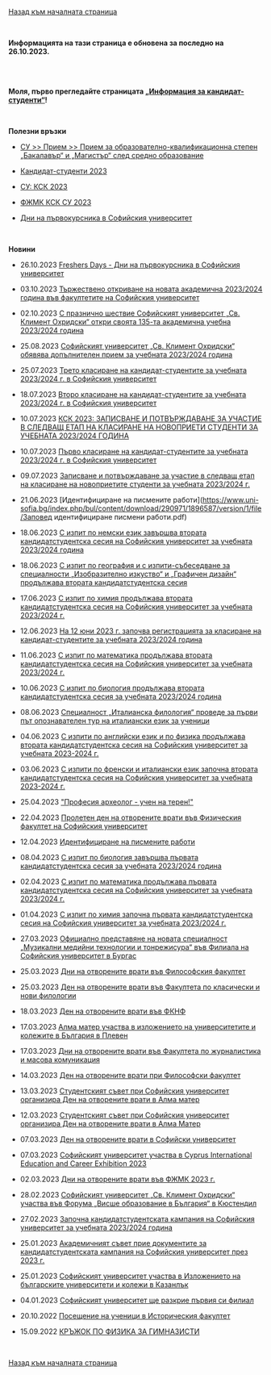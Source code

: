 [Назад към началната страница](https://ksk-su.github.io)

<br>

**Информацията на тази страница е обновена за последно на 26.10.2023.**

<br><br>

**Моля, първо прегледайте страницата [„Информация за кандидат-студенти“](https://ksk-su.github.io/ksk)!**

<br>

**Полезни връзки**

- [СУ >> Прием >> Прием за образователно-квалификационна степен „Бакалавър“ и „Магистър“ след средно образование](https://www.uni-sofia.bg/index.php/bul/priem/priem_za_obrazovatelno_kvalifikacionna_stepen_bakalav_r_i_magist_r_sled_sredno_obrazovanie)

- [Кандидат-студенти 2023](https://www.facebook.com/440687296346779)

- [СУ: КСК 2023](https://www.facebook.com/groups/577400077438817)

- [ФЖМК КСК СУ 2023](https://www.facebook.com/groups/1115592319112967)

- [Дни на първокурсника в Софийския университет](https://www.uni-sofia.bg/index.php/bul/novini/kalendar/dni_na_p_rvokursnika_v_sofijskiya_universitet)

<br>

**Новини**

- 26.10.2023 [Freshers Days - Дни на първокурсника в Софийския университет](https://www.uni-sofia.bg/index.php/bul/novini/novini_i_s_bitiya/freshers_days_dni_na_p_rvokursnika_v_sofijskiya_universitet)

- 03.10.2023 [Тържествено откриване на новата академична 2023/2024 година във факултетите на Софийския университет](https://www.uni-sofia.bg/index.php/bul/novini/novini_i_s_bitiya/t_rzhestveno_otkrivane_na_novata_akademichna_2023_2024_godina_v_v_fakultetite_na_sofijskiya_universitet)

- 02.10.2023 [С празнично шествие Софийският университет „Св. Климент Охридски“ откри своята 135-та академична учебна 2023/2024 година](https://www.uni-sofia.bg/index.php/bul/novini/novini_i_s_bitiya/s_praznichno_shestvie_sofijskiyat_universitet_sv_kliment_ohridski_otkri_svoyata_135_ta_akademichna_uchebna_2023_2024_godina)

- 25.08.2023 [Софийският университет „Св. Климент Охридски“ обявява допълнителен прием за учебната 2023/2024 година](https://www.uni-sofia.bg/index.php/bul/novini/novini_i_s_bitiya/sofijskiyat_universitet_sv_kliment_ohridski_obyavyava_dop_lnitelen_priem_za_uchebnata_2023_2024_godina)

- 25.07.2023 [Трето класиране на кандидат-студентите за учебната 2023/2024 г. в Софийския университет](https://www.uni-sofia.bg/index.php/bul/novini/novini_i_s_bitiya/treto_klasirane_na_kandidat_studentite_za_uchebnata_2023_2024_g_v_sofijskiya_universitet)

- 18.07.2023 [Второ класиране на кандидат-студентите за учебната 2023/2024 г. в Софийския университет](https://www.uni-sofia.bg/index.php/bul/novini/novini_i_s_bitiya/vtoro_klasirane_na_kandidat_studentite_za_uchebnata_2023_2024_g_v_sofijskiya_universitet)

- 10.07.2023 [КСК 2023: ЗАПИСВАНЕ И ПОТВЪРЖДАВАНЕ ЗА УЧАСТИЕ В СЛЕДВАЩ ЕТАП НА КЛАСИРАНЕ НА НОВОПРИЕТИ СТУДЕНТИ ЗА УЧЕБНАТА 2023/2024 ГОДИНА](https://sustudents.bg/?p=13341)

- 10.07.2023 [Първо класиране на кандидат-студентите за учебната 2023/2024 г. в Софийския университет](https://www.uni-sofia.bg/index.php/bul/novini/novini_i_s_bitiya/p_rvo_klasirane_na_kandidat_studentite_za_uchebnata_2023_2024_g_v_sofijskiya_universitet)

- 09.07.2023 [Записване и потвърждаване за участие в следващ етап на класиране на новоприетите студенти за учебната 2023/2024 г.](https://www.uni-sofia.bg/index.php/bul/priem/priem_za_obrazovatelno_kvalifikacionna_stepen_bakalav_r_i_magist_r_sled_sredno_obrazovanie/kandidatstudentska_kampaniya_2023/zapisvane_i_potv_rzhdavane_za_uchastie_v_sledvasch_etap_na_klasirane_na_novoprietite_studenti_za_uchebnata_2023_2024_g)

- 21.06.2023 [Идентифициране на писмените работи](https://www.uni-sofia.bg/index.php/bul/content/download/290971/1896587/version/1/file/Заповед идентифициране писмени работи.pdf)

- 18.06.2023 [С изпит по немски език завършва втората кандидатстудентска сесия на Софийския университет за учебната 2023/2024 година](https://www.uni-sofia.bg/index.php/bul/novini/novini_i_s_bitiya/s_izpit_po_nemski_ezik_zav_rshva_vtorata_kandidatstudentska_sesiya_na_sofijskiya_universitet_za_uchebnata_2023_2024_godina)

- 18.06.2023 [С изпит по география и с изпити-събеседване за специалности „Изобразително изкуство“ и „Графичен дизайн“ продължава втората кандидатстудентска сесия](https://www.uni-sofia.bg/index.php/bul/novini/novini_i_s_bitiya/s_izpit_po_geografiya_i_s_izpiti_s_besedvane_za_specialnosti_izobrazitelno_izkustvo_i_grafichen_dizajn_prod_lzhava_vtorata_kandidatstudentska_sesiya)

- 17.06.2023 [С изпит по химия продължава втората кандидатстудентска сесия на Софийския университет за учебната 2023/2024 г.](https://www.uni-sofia.bg/index.php/bul/novini/novini_i_s_bitiya/s_izpit_po_himiya_prod_lzhava_vtorata_kandidatstudentska_sesiya_na_sofijskiya_universitet_za_uchebnata_2023_2024_g)

- 12.06.2023 [На 12 юни 2023 г. започва регистрацията за класиране на кандидат-студентите за учебната 2023/2024 година](https://www.uni-sofia.bg/index.php/bul/novini/novini_i_s_bitiya/na_12_yuni_2023_g_zapochva_registraciyata_za_klasirane_na_kandidat_studentite_za_uchebnata_2023_2024_godina)

- 11.06.2023 [С изпит по математика продължава втората кандидатстудентска сесия на Софийския университет за учебната 2023/2024 г.](https://www.uni-sofia.bg/index.php/bul/novini/novini_i_s_bitiya/s_izpit_po_matematika_prod_lzhava_vtorata_kandidatstudentska_sesiya_na_sofijskiya_universitet_za_uchebnata_2023_2024_g)

- 10.06.2023 [С изпит по биология продължава втората кандидатстудентска сесия за учебната 2023/2024 година](https://www.uni-sofia.bg/index.php/bul/novini/novini_i_s_bitiya/s_izpit_po_biologiya_prod_lzhava_vtorata_kandidatstudentska_sesiya_za_uchebnata_2023_2024_godina)

- 08.06.2023 [Специалност „Италианска филология“ проведе за първи път опознавателен тур на италиански език за ученици](https://www.uni-sofia.bg/index.php/bul/novini/novini_i_s_bitiya/specialnost_italianska_filologiya_provede_za_p_rvi_p_t_opoznavatelen_tur_na_italianski_ezik_za_uchenici)

- 04.06.2023 [С изпити по английски език и по физика продължава втората кандидатстудентска сесия на Софийския университет за учебната 2023-2024 г.](https://www.uni-sofia.bg/index.php/bul/novini/novini_i_s_bitiya/s_izpiti_po_anglijski_ezik_i_po_fizika_prod_lzhava_vtorata_kandidatstudentska_sesiya_na_sofijskiya_universitet_za_uchebnata_2023_2024_g)

- 03.06.2023 [С изпити по френски и италиански език започна втората кандидатстудентска сесия на Софийския университет за учебната 2023-2024 г.](https://www.uni-sofia.bg/index.php/bul/novini/novini_i_s_bitiya/s_izpiti_po_frenski_i_italianski_ezik_zapochna_vtorata_kandidatstudentska_sesiya_na_sofijskiya_universitet_za_uchebnata_2023_2024_g)

- 25.04.2023 ["Професия археолог - учен на терен!"](https://www.uni-sofia.bg/index.php/bul/novini/kalendar/profesiya_arheolog_uchen_na_teren)

- 22.04.2023 [Пролетен ден на отворените врати във Физическия факултет на Софийския университет](https://www.uni-sofia.bg/index.php/bul/novini/kalendar/proleten_den_na_otvorenite_vrati_v_v_fizicheskiya_fakultet_na_sofijskiya_universitet2)

- 12.04.2023 [Идентифициране на писмените работи](https://www.uni-sofia.bg/index.php/bul/priem/priem_za_obrazovatelno_kvalifikacionna_stepen_bakalav_r_i_magist_r_sled_sredno_obrazovanie/kandidatstudentska_kampaniya_2023/identificirane_na_pismenite_raboti)

- 08.04.2023 [С изпит по биология завършва първата кандидатстудентска сесия за учебната 2023/2024 година](https://www.uni-sofia.bg/index.php/bul/novini/novini_i_s_bitiya/s_izpit_po_biologiya_zav_rshva_p_rvata_kandidatstudentska_sesiya_za_uchebnata_2023_2024_godina)

- 02.04.2023 [С изпит по математика продължава първата кандидатстудентска сесия на Софийския университет за учебната 2023/2024 г.](https://www.uni-sofia.bg/index.php/bul/novini/novini_i_s_bitiya/s_izpit_po_matematika_prod_lzhava_p_rvata_kandidatstudentska_sesiya_na_sofijskiya_universitet_za_uchebnata_2023_2024_g)

- 01.04.2023 [С изпит по химия започна първата кандидатстудентска сесия на Софийския университет за учебната 2023/2024 г.](https://www.uni-sofia.bg/index.php/bul/novini/novini_i_s_bitiya/s_izpit_po_himiya_zapochna_p_rvata_kandidatstudentska_sesiya_na_sofijskiya_universitet_za_uchebnata_2023_2024_g)

- 27.03.2023 [Официално представяне на новата специалност „Музикални медийни технологии и тонрежисура“ във Филиала на Софийския университет в Бургас](https://www.uni-sofia.bg/index.php/bul/novini/novini_i_s_bitiya/oficialno_predstavyane_na_novata_specialnost_muzikalni_medijni_tehnologii_i_tonrezhisura_v_v_filiala_na_sofijskiya_universitet_v_burgas)

- 25.03.2023 [Дни на отворените врати във Философския факултет](https://www.uni-sofia.bg/index.php/bul/novini/kalendar/dni_na_otvorenite_vrati_v_v_filosofskiya_fakultet)

- 25.03.2023 [Ден на отворените врати във Факултета по класически и нови филологии](https://www.uni-sofia.bg/index.php/bul/novini/kalendar/den_na_otvorenite_vrati_v_v_fakulteta_po_klasicheski_i_novi_filologii)

- 18.03.2023 [Ден на отворените врати във ФКНФ](https://sustudents.bg/?p=13102)

- 17.03.2023 [Алма матер участва в изложението на университетите и колежите в България в Плевен](https://www.uni-sofia.bg/index.php/bul/novini/novini_i_s_bitiya/alma_mater_uchastva_v_izlozhenieto_na_universitetite_i_kolezhite_v_b_lgariya_v_pleven)

- 17.03.2023 [Дни на отворените врати във Факултета по журналистика и масова комуникация](https://www.uni-sofia.bg/index.php/bul/novini/kalendar/dni_na_otvorenite_vrati_v_v_fakulteta_po_zhurnalistika_i_masova_komunikaciya)

- 14.03.2023 [Ден на отворените врати при Философски факултет](https://sustudents.bg/?p=13094)

- 13.03.2023 [Студентският съвет при Софийския университет организира Ден на отворените врати в Алма матер](https://www.uni-sofia.bg/index.php/bul/novini/novini_i_s_bitiya/studentskiyat_s_vet_pri_sofijskiya_universitet_organizira_den_na_otvorenite_vrati_v_alma_mater)

- 12.03.2023 [Студентският съвет при Софийския университет организира Ден на отворените врати в Алма Матер](https://www.uni-sofia.bg/index.php/bul/novini/kalendar/studentskiyat_s_vet_pri_sofijskiya_universitet_organizira_den_na_otvorenite_vrati_v_alma_mater)

- 07.03.2023 [Ден на отворените врати в Софийски университет](https://sustudents.bg/?p=13084)

- 07.03.2023 [Софийският университет участва в Cyprus International Education and Career Exhibition 2023](https://www.uni-sofia.bg/index.php/bul/novini/novini_i_s_bitiya/sofijskiyat_universitet_uchastva_v_cyprus_international_education_and_career_exhibition_2023)

- 02.03.2023 [Дни на отворените врати във ФЖМК 2023 г.](https://sustudents.bg/?p=13040)

- 28.02.2023 [Софийският университет „Св. Климент Охридски“ участва във Форума „Висше образование в България“ в Кюстендил](https://www.uni-sofia.bg/index.php/bul/novini/novini_i_s_bitiya/sofijskiyat_universitet_sv_kliment_ohridski_uchastva_v_v_foruma_visshe_obrazovanie_v_b_lgariya_v_kyustendil)

- 27.02.2023 [Започна кандидатстудентската кампания на Софийския университет за учебната 2023/2024 година](https://www.uni-sofia.bg/index.php/bul/novini/novini_i_s_bitiya/zapochna_kandidatstudentskata_kampaniya_na_sofijskiya_universitet_za_uchebnata_2023_2024_godina)

- 25.01.2023 [Академичният съвет прие документите за кандидатстудентската кампания на Софийския университет през 2023 г.](https://www.uni-sofia.bg/index.php/bul/novini/novini_i_s_bitiya/akademichniyat_s_vet_prie_dokumentite_za_kandidatstudentskata_kampaniya_na_sofijskiya_universitet_prez_2023_g)

- 25.01.2023 [Софийският университет участва в Изложението на българските университети и колежи в Казанлък](https://www.uni-sofia.bg/index.php/bul/novini/novini_i_s_bitiya/sofijskiyat_universitet_uchastva_v_izlozhenieto_na_b_lgarskite_universiteti_i_kolezhi_v_kazanl_k)

- 04.01.2023 [Софийският университет ще разкрие първия си филиал](https://www.uni-sofia.bg/index.php/bul/novini/novini_i_s_bitiya/sofijskiyat_universitet_sche_razkrie_p_rviya_si_filial)

- 20.10.2022 [Посещение на ученици в Историческия факултет](https://www.uni-sofia.bg/index.php/bul/novini/novini_i_s_bitiya/poseschenie_na_uchenici_v_istoricheskiya_fakultet)

- 15.09.2022 [КРЪЖОК ПО ФИЗИКА ЗА ГИМНАЗИСТИ](https://www.phys.uni-sofia.bg/?p=14829)

<br>

[Назад към началната страница](https://ksk-su.github.io)

